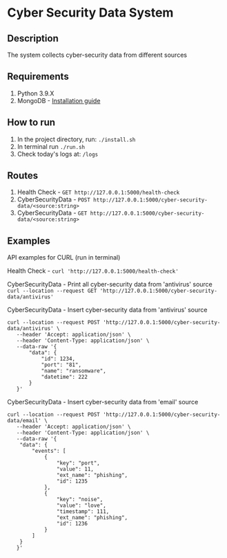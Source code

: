 # Cyber Security Data System

## Description

The system collects cyber-security data from different sources

## Requirements

1. Python 3.9.X
2. MongoDB - [Installation guide](https://docs.mongodb.com/manual/administration/install-community/)

## How to run

1. In the project directory, run: `./install.sh`
2. In terminal run `./run.sh`
3. Check today's logs at: `/logs`

## Routes

1. Health Check - ```GET http://127.0.0.1:5000/health-check```
2. CyberSecurityData - ```POST http://127.0.0.1:5000/cyber-security-data/<source:string>```
3. CyberSecurityData - ```GET http://127.0.0.1:5000/cyber-security-data/<source:string>```

## Examples

API examples for CURL (run in terminal)

Health Check - ```curl 'http://127.0.0.1:5000/health-check'```

CyberSecurityData - Print all cyber-security data from 'antivirus' source ```curl --location --request GET 'http://127.0.0.1:5000/cyber-security-data/antivirus'```

CyberSecurityData - Insert cyber-security data from 'antivirus' source
```
curl --location --request POST 'http://127.0.0.1:5000/cyber-security-data/antivirus' \
   --header 'Accept: application/json' \
   --header 'Content-Type: application/json' \
   --data-raw '{
       "data": {
           "id": 1234,
           "port": "81",
           "name": "ransomware",
           "datetime": 222
       }
   }'
```
CyberSecurityData - Insert cyber-security data from 'email' source
```
curl --location --request POST 'http://127.0.0.1:5000/cyber-security-data/email' \
   --header 'Accept: application/json' \
   --header 'Content-Type: application/json' \
   --data-raw '{
    "data": {
        "events": [
            {
                "key": "port",
                "value": 11,
                "ext_name": "phishing",
                "id": 1235
            },
            {
                "key": "noise",
                "value": "love",
                "timestamp": 111,
                "ext_name": "phishing",
                "id": 1236
            }
        ]
    }
   }'
```